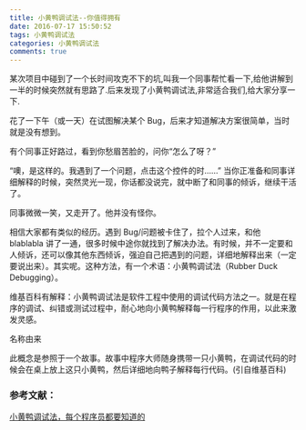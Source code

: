 ```yaml
---
title: 小黄鸭调试法--你值得拥有
date: 2016-07-17 15:50:52
tags: 小黄鸭调试法
categories: 小黄鸭调试法
comments: true
---
```

某次项目中碰到了一个长时间攻克不下的坑,叫我一个同事帮忙看一下,给他讲解到一半的时候突然就有思路了.后来发现了小黄鸭调试法,非常适合我们,给大家分享一下.
<!--more-->
花了一下午（或一天）在试图解决某个 Bug，后来才知道解决方案很简单，当时就是没有想到。

有个同事正好路过，看到你愁眉苦脸的，问你“怎么了呀？”

“噢，是这样的。我遇到了一个问题，点击这个控件的时……” 当你正准备和同事详细解释的时候，突然灵光一现，你话都没说完，就中断了和同事的倾诉，继续干活了。

同事微微一笑，又走开了。他并没有怪你。

相信大家都有类似的经历。遇到 Bug/问题被卡住了，拉个人过来，和他 blablabla 讲了一通，很多时候中途你就找到了解决办法。有时候，并不一定要和人倾诉，还可以像其他东西倾诉，强迫自己把遇到的问题，详细地解释出来（一定要说出来）。其实呢。这种方法，有一个术语：小黄鸭调试法（Rubber Duck Debugging）。

维基百科有解释：小黄鸭调试法是软件工程中使用的调试代码方法之一。就是在程序的调试、纠错或测试过程中，耐心地向小黄鸭解释每一行程序的作用，以此来激发灵感。

名称由来

此概念是参照于一个故事。故事中程序大师随身携带一只小黄鸭，在调试代码的时候会在桌上放上这只小黄鸭，然后详细地向鸭子解释每行代码。(引自维基百科)


### 参考文献：
[小黄鸭调试法，每个程序员都要知道的](http://www.techug.com/post/debugger.html?_biz=MjM5OTA1MDUyMA==&mid=407358558&idx=2&sn=b21877f23bf4063fa311185009c1f0b7&scene=0#wechat_redirect1461985903859)